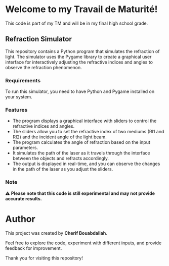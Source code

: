 # Welcome to my Travail de Maturité!

This code is part of my TM and will be in my final high school grade.

## Refraction Simulator

This repository contains a Python program that simulates the refraction of light. The simulator uses the Pygame library to create a graphical user interface for interactively adjusting the refractive indices and angles to observe the refraction phenomenon.

### Requirements

To run this simulator, you need to have Python and Pygame installed on your system.

### Features

- The program displays a graphical interface with sliders to control the refractive indices and angles.
- The sliders allow you to set the refractive index of two mediums (RI1 and RI2) and the incident angle of the light beam.
- The program calculates the angle of refraction based on the input parameters.
- It simulates the path of the laser as it travels through the interface between the objects and refracts accordingly.
- The output is displayed in real-time, and you can observe the changes in the path of the laser as you adjust the sliders.

### Note

:warning: **Please note that this code is still experimental and may not provide accurate results.**

# Author

This project was created by **Cherif Bouabdallah**.

Feel free to explore the code, experiment with different inputs, and provide feedback for improvement.

Thank you for visiting this repository!
